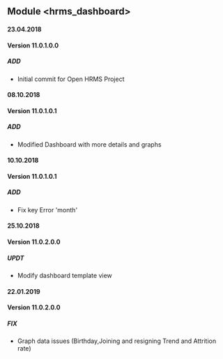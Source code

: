 ## Module <hrms_dashboard>

#### 23.04.2018
#### Version 11.0.1.0.0
##### ADD
- Initial commit for Open HRMS Project


#### 08.10.2018
#### Version 11.0.1.0.1
##### ADD
- Modified Dashboard with more details and graphs

#### 10.10.2018
#### Version 11.0.1.0.1
##### ADD
- Fix key Error 'month'

#### 25.10.2018
#### Version 11.0.2.0.0
##### UPDT
- Modify dashboard template view

#### 22.01.2019
#### Version 11.0.2.0.0
##### FIX
- Graph data issues (Birthday,Joining and resigning Trend and Attrition rate)
